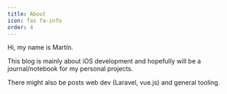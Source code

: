 ```yaml
---
title: About
icon: fas fa-info
order: 4
---
```


Hi, my name is Martin.  

This blog is mainly about iOS development and hopefully will be a journal/notebook for my personal projects. 

There might also be posts web dev (Laravel, vue.js) and general tooling.
